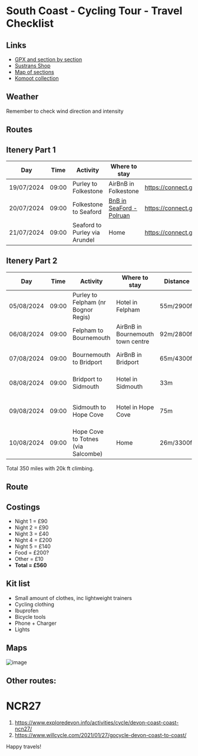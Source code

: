 # South Coast - Cycling Tour - Travel Checklist  

## Links

- [GPX and section by section](https://www.gps-routes.co.uk/routes/home.nsf/RoutesLinksCycle/national-cycle-route-2-cycle-route)
- [Sustrans Shop](https://shop.sustrans.org.uk/collections/gpx-and-downloads)
- [Map of sections](https://cycle.travel/map/journey/149267)
- [Komoot collection](https://www.komoot.com/collection/2211292)

## Weather
Remember to check wind direction and intensity

## Routes

## Itenery Part 1

| Day | Time | Activity | Where to stay | Route | 
| --- | ---- | -------- | ------------- | ----- |
| 19/07/2024 | 09:00  | Purley to Folkestone | AirBnB in Folkestone | https://connect.garmin.com/modern/activity/16482585232 | 
| 20/07/2024 | 09:00  | Folkestone to Seaford  | [BnB in SeaFord - Polruan](http://www.seafordheadguesthouse.co.uk) | https://connect.garmin.com/modern/activity/16498588494 |
| 21/07/2024 | 09:00  | Seaford to Purley via Arundel | Home | https://connect.garmin.com/modern/activity/16514951268 |

## Itenery Part 2
| Day | Time | Activity | Where to stay | Distance | Notes |
| --- | ---- | -------- | ------------- | ----- | ----- |
| 05/08/2024 | 09:00  | Purley to Felpham (nr Bognor Regis) | Hotel in Felpham | 55m/2900ft |
| 06/08/2024 | 09:00  | Felpham to Bournemouth | AirBnB in Bournemouth town centre | 92m/2800ft |
| 07/08/2024 | 09:00  | Bournemouth to Bridport | AirBnB in Bridport | 65m/4300ft | Detour via West Bay (cliffs) |
| 08/08/2024 | 09:00  | Bridport to Sidmouth | Hotel in Sidmouth | 33m | Stop off in Axminster and Seaton |
| 09/08/2024 | 09:00  | Sidmouth to Hope Cove | Hotel in Hope Cove | 75m | Dinner in Kingsbridge, stop off in Totnes |
| 10/08/2024 | 09:00  | Hope Cove to Totnes (via Salcombe) | Home  | 26m/3300ft | Train to London |

Total 350 miles with 20k ft climbing.

## Route

## Costings
- Night 1 = £90
- Night 2 = £90
- Night 3 = £40
- Night 4 = £200
- Night 5 = £140
- Food = £200?
- Other = £10
- **Total = £560**

## Kit list
- Small amount of clothes, inc lightweight trainers
- Cycling clothing
- Ibuprofen
- Bicycle tools
- Phone + Charger
- Lights

## Maps

<img alt="image" src="https://github.com/user-attachments/assets/657e53f7-4c77-40ca-98a6-f4a3b8508b5b">

## Other routes:

# NCR27

1. https://www.exploredevon.info/activities/cycle/devon-coast-coast-ncn27/
2. https://www.willcycle.com/2021/01/27/gocycle-devon-coast-to-coast/


Happy travels!



